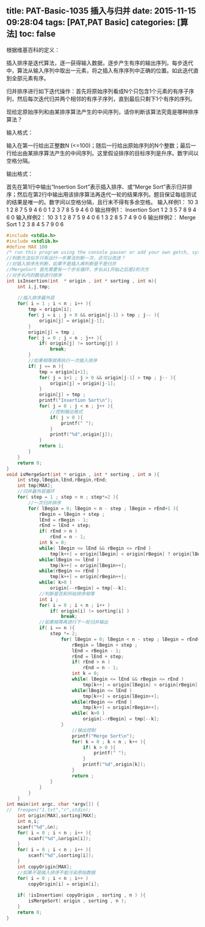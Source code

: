 title: PAT-Basic-1035 插入与归并
date: 2015-11-15 09:28:04
tags: [PAT,PAT Basic]
categories: [算法]
toc: false
---
根据维基百科的定义：

插入排序是迭代算法，逐一获得输入数据，逐步产生有序的输出序列。每步迭代中，算法从输入序列中取出一元素，将之插入有序序列中正确的位置。如此迭代直到全部元素有序。

归并排序进行如下迭代操作：首先将原始序列看成N个只包含1个元素的有序子序列，然后每次迭代归并两个相邻的有序子序列，直到最后只剩下1个有序的序列。

现给定原始序列和由某排序算法产生的中间序列，请你判断该算法究竟是哪种排序算法？

输入格式：

输入在第一行给出正整数N (<=100)；随后一行给出原始序列的N个整数；最后一行给出由某排序算法产生的中间序列。这里假设排序的目标序列是升序。数字间以空格分隔。

输出格式：

首先在第1行中输出“Insertion Sort”表示插入排序、或“Merge Sort”表示归并排序；然后在第2行中输出用该排序算法再迭代一轮的结果序列。题目保证每组测试的结果是唯一的。数字间以空格分隔，且行末不得有多余空格。
输入样例1：
10
3 1 2 8 7 5 9 4 6 0
1 2 3 7 8 5 9 4 6 0
输出样例1：
Insertion Sort
1 2 3 5 7 8 9 4 6 0
输入样例2：
10
3 1 2 8 7 5 9 4 0 6
1 3 2 8 5 7 4 9 0 6
输出样例2：
Merge Sort
1 2 3 8 4 5 7 9 0 6
```c
#include <stdio.h>
#include <stdlib.h>
#define MAX 100
/* run this program using the console pauser or add your own getch, system("pause") or input loop */
//判断方法似乎只有运行一步算法判断一次，还可以改进？ 
//对插入排序先判断，如果不是插入再判断是不是归并 
//MergeSort 首先需要有一个步长循环，步长从1开始之后是2的次方
//对步长内的数组进行排序 
int isInsertion(int  * origin , int * sorting , int n){
    int i,j,tmp;
    
    //插入排序最外层 
    for( i = 1 ; i < n ; i++ ){
        tmp = origin[i];
        for( j = i ; j > 0 && origin[j-1] > tmp ; j-- ){
            origin[j] = origin[j-1];
        }
        origin[j] = tmp ; 
        for( j = 0 ; j < n ; j++ ){
            if( origin[j] != sorting[j] )
                break;
        }
        //如果相等就再执行一次插入排序 
        if( j == n ){
            tmp = origin[i+1];
            for( j = i+1 ; j > 0 && origin[j-1] > tmp ; j-- ){
                origin[j] = origin[j-1];
            }
            origin[j] = tmp ; 
            printf("Insertion Sort\n"); 
            for( j = 0 ; j < n ; j++ ){
                //控制输出格式 
                if( j > 0 ){
                    printf(" ");
                }
                printf("%d",origin[j]);
            } 
            return 1; 
        }
    }
    return 0;
}
void isMergeSort(int * origin , int * sorting , int n ){
    int step,lBegin,lEnd,rBegin,rEnd;
    int tmp[MAX];
    //归并最外层循环 
    for( step = 1 ; step < n ; step*=2 ){
        //一次归并排序 
        for( lBegin = 0; lBegin < n - step ; lBegin = rEnd+1 ){
            rBegin = lBegin + step ;
            lEnd = rBegin - 1;
            rEnd = lEnd + step;
            if( rEnd > n )
                rEnd = n - 1;
            int k = 0;
            while( lBegin <= lEnd && rBegin <= rEnd )
                tmp[k++] = origin[lBegin] < origin[rBegin] ? origin[lBegin++] : origin[rBegin++];
            while(lBegin <= lEnd )
                tmp[k++] = origin[lBegin++];
            while(rBegin <= rEnd )
                tmp[k++] = origin[rBegin++];
            while( k>0 )
                origin[--rBegin] = tmp[--k];
            //判断是否和所给排序相等 
            int i ;
            for( i = 0 ; i < n ; i++ )
                if( origin[i] != sorting[i] )
                    break;  
            //如果相等再进行下一轮归并输出            
            if( i == n ){
                step *= 2;
                    for( lBegin = 0; lBegin < n - step ; lBegin = rEnd+1 ){
                        rBegin = lBegin + step ;
                        lEnd = rBegin - 1;
                        rEnd = lEnd + step;
                        if( rEnd > n )
                            rEnd = n - 1;
                        int k = 0;
                        while( lBegin <= lEnd && rBegin <= rEnd )
                            tmp[k++] = origin[lBegin] < origin[rBegin] ? origin[lBegin++] : origin[rBegin++];
                        while(lBegin <= lEnd )
                            tmp[k++] = origin[lBegin++];
                        while(rBegin <= rEnd )
                            tmp[k++] = origin[rBegin++];
                        while( k>0 )
                            origin[--rBegin] = tmp[--k]; 
                    }
                        //输出控制  
                        printf("Merge Sort\n");
                        for( k = 0 ; k < n ; k++ ){
                            if( k > 0 ){
                                printf(" ");
                            }
                            printf("%d",origin[k]);
                        }  
                        return ;
                }
            }                   
        }
    }
int main(int argc, char *argv[]) {
//  freopen("1.txt","r",stdin);
    int origin[MAX],sorting[MAX];
    int n,i;
    scanf("%d",&n);
    for( i = 0 ; i < n ; i++ ){
        scanf("%d",&origin[i]);
    }
    for( i = 0 ; i < n ; i++ ){
        scanf("%d",&sorting[i]);
    }
    int copyOrigin[MAX];
    //如果不是插入排序不能污染原始数据 
    for( i = 0 ; i < n ; i++ )
        copyOrigin[i] = origin[i];
    
    if( !isInsertion( copyOrigin , sorting , n ) ){
        isMergeSort( origin , sorting , n );
    }
    return 0; 
}
```
